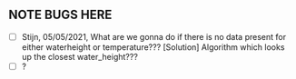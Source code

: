 ## NOTE BUGS HERE

- [ ] Stijn, 05/05/2021, What are we gonna do if there is no data present for either waterheight or temperature???
        [Solution] Algorithm which looks up the closest water_height???
- [ ] ?